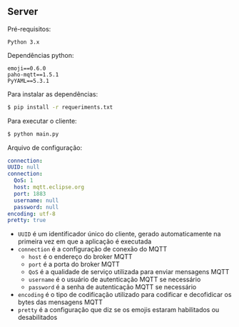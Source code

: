## Server

Pré-requisitos:
```
Python 3.x
```


Dependências python:
```
emoji==0.6.0
paho-mqtt==1.5.1
PyYAML==5.3.1
```

Para instalar as dependências:

```bash
$ pip install -r requeriments.txt
```

Para executar o cliente:

```bash
$ python main.py
```

Arquivo de configuração:

```YAML
connection:
UUID: null
connection:
  QoS: 1
  host: mqtt.eclipse.org
  port: 1883
  username: null
  password: null
encoding: utf-8
pretty: true

```

* `UUID` é um identificador único do cliente, gerado automaticamente na primeira vez em que a aplicação é executada
* `connection` é a configuração de conexão do MQTT
  * `host` é o endereço do broker MQTT
  * `port` é a porta do broker MQTT
  * `QoS` é a qualidade de serviço utilizada para enviar mensagens MQTT
  * `username` é o usuário de autenticação MQTT se necessário
  * `password` é a senha de autenticação MQTT se necessário
* `encoding` é o tipo de codificação utilizado para codificar e decofidicar os bytes das mensagens MQTT
* `pretty` é a configuração que diz se os emojis estaram habilitados ou desabilitados
